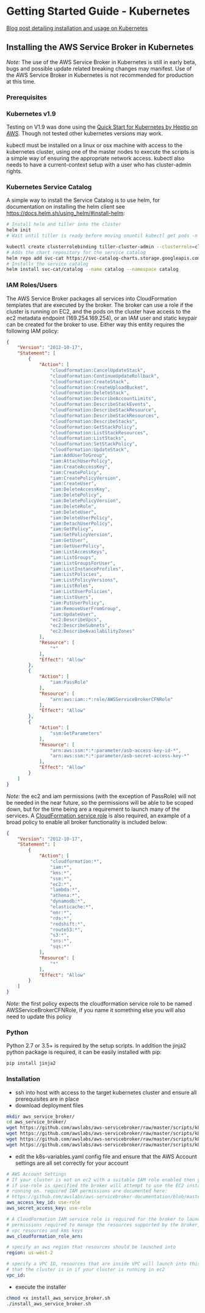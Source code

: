 # Getting Started Guide - Kubernetes

[Blog post detailing installation and usage on Kubernetes](https://aws.amazon.com/blogs/opensource/provision-aws-services-kubernetes-aws-service-broker/)

## Installing the AWS Service Broker in Kubernetes

*Note:* The use of the AWS Service Broker in Kubernetes is still in early beta, bugs and possible update related breaking changes may manifest. Use of the AWS Service Broker in Kubernetes is not recommended for production at this time.

### Prerequisites

### Kubernetes v1.9

Testing on V1.9 was done using the [Quick Start for Kubernetes by Heptio on AWS](https://aws.amazon.com/quickstart/architecture/heptio-kubernetes/). Though not tested other kubernetes versions may work.

kubectl must be installed on a linux or osx machine with access to the kubernetes cluster, using one of the master nodes to execute the scripts is a simple way of ensuring the appropriate network access.
kubectl also needs to have a current-context setup with a user who has cluster-admin rights.

### Kubernetes Service Catalog

A simple way to install the Service Catalog is to use helm, for documentation on installing the helm client see https://docs.helm.sh/using_helm/#install-helm:


```bash
# Install helm and tiller into the cluster
helm init
# Wait until tiller is ready before moving onuntil kubectl get pods -n kube-system -l name=tiller | grep 1/1; do sleep 1; done

kubectl create clusterrolebinding tiller-cluster-admin --clusterrole=cluster-admin --serviceaccount=kube-system:default
# Adds the chart repository for the service catalog
helm repo add svc-cat https://svc-catalog-charts.storage.googleapis.com
# Installs the service catalog
helm install svc-cat/catalog --name catalog --namespace catalog
```

### IAM Roles/Users

The AWS Service Broker packages all services into CloudFormation templates that are executed by the broker. The broker can use a role if the cluster is running on EC2, and the pods on the cluster have access to the ec2 metadata endpoint (169.254.169.254), or an IAM user and static keypair can be created for the broker to use. Either way this entity requires the following IAM policy:


```json
{
    "Version": "2012-10-17",
    "Statement": [
        {
            "Action": [
                "cloudformation:CancelUpdateStack",
                "cloudformation:ContinueUpdateRollback",
                "cloudformation:CreateStack",
                "cloudformation:CreateUploadBucket",
                "cloudformation:DeleteStack",
                "cloudformation:DescribeAccountLimits",
                "cloudformation:DescribeStackEvents",
                "cloudformation:DescribeStackResource",
                "cloudformation:DescribeStackResources",
                "cloudformation:DescribeStacks",
                "cloudformation:GetStackPolicy",
                "cloudformation:ListStackResources",
                "cloudformation:ListStacks",
                "cloudformation:SetStackPolicy",
                "cloudformation:UpdateStack",
                "iam:AddUserToGroup",
                "iam:AttachUserPolicy",
                "iam:CreateAccessKey",
                "iam:CreatePolicy",
                "iam:CreatePolicyVersion",
                "iam:CreateUser",
                "iam:DeleteAccessKey",
                "iam:DeletePolicy",
                "iam:DeletePolicyVersion",
                "iam:DeleteRole",
                "iam:DeleteUser",
                "iam:DeleteUserPolicy",
                "iam:DetachUserPolicy",
                "iam:GetPolicy",
                "iam:GetPolicyVersion",
                "iam:GetUser",
                "iam:GetUserPolicy",
                "iam:ListAccessKeys",
                "iam:ListGroups",
                "iam:ListGroupsForUser",
                "iam:ListInstanceProfiles",
                "iam:ListPolicies",
                "iam:ListPolicyVersions",
                "iam:ListRoles",
                "iam:ListUserPolicies",
                "iam:ListUsers",
                "iam:PutUserPolicy",
                "iam:RemoveUserFromGroup",
                "iam:UpdateUser",
                "ec2:DescribeVpcs",
                "ec2:DescribeSubnets",
                "ec2:DescribeAvailabilityZones"
            ],
            "Resource": [
                "*"
            ],
            "Effect": "Allow"
        },
        {
            "Action": [
                "iam:PassRole"
            ],
            "Resource": [
                "arn:aws:iam::*:role/AWSServiceBrokerCFNRole"
            ],
            "Effect": "Allow"
        },
        {
            "Action": [
                "ssm:GetParameters"
            ],
            "Resource": [
                "arn:aws:ssm:*:*:parameter/asb-access-key-id-*",
                "arn:aws:ssm:*:*:parameter/asb-secret-access-key-*"
            ],
            "Effect": "Allow"
        }
    ]
}
```

*Note:* the ec2 and iam permissions (with the exception of PassRole) will not be needed in the near future, so the permissions will be able to be scoped down, but for the time being are a requirement to launch many of the services.
A [CloudFormation service role](https://docs.aws.amazon.com/AWSCloudFormation/latest/UserGuide/using-iam-servicerole.html) is also required, an example of a broad policy to enable all broker functionality is included below:


```json
{
    "Version": "2012-10-17",
    "Statement": [
        {
            "Action": [
                "cloudformation:*",
                "iam:*",
                "kms:*",
                "ssm:*",
                "ec2:*",
                "lambda:*",
                "athena:*",
                "dynamodb:*",
                "elasticache:*",
                "emr:*",
                "rds:*",
                "redshift:*",
                "route53:*",
                "s3:*",
                "sns:*",
                "sqs:*"
            ],
            "Resource": [
                "*"
            ],
            "Effect": "Allow"
        }
    ]
}
```

*Note:* the first policy expects the cloudformation service role to be named AWSServiceBrokerCFNRole, if you name it something else you will also need to update this policy

### Python

Python 2.7 or 3.5+ is required by the setup scripts.
In addition the jinja2 python package is required, it can be easily installed with pip:


```bash
pip install jinja2
```

### Installation

* ssh into host with access to the target kubernetes cluster and ensure all prerequisites are in place
* download deployment files

```bash
mkdir aws_service_broker/
cd aws_service_broker/
wget https://github.com/awslabs/aws-servicebroker/raw/master/scripts/k8s_deployment/install_aws_service_broker.sh
wget https://github.com/awslabs/aws-servicebroker/raw/master/scripts/k8s_deployment/k8s-aws-service-broker.yaml.j2
wget https://github.com/awslabs/aws-servicebroker/raw/master/scripts/k8s_deployment/k8s-template.py
wget https://github.com/awslabs/aws-servicebroker/raw/master/scripts/k8s_deployment/k8s-variables.yaml
```

* edit the k8s-variables.yaml config file and ensure that the AWS Account settings are all set correctly for your account

```yaml
# AWS Account Settings
# If your cluster is not on ec2 with a suitable IAM role enabled then you can supply IAM user credentials here,
# if use-role is specified the broker will attempt to use the EC2 instance profile associated with the node the pod is
# running on. required IAM permissions are documented here:
# https://github.com/awslabs/aws-servicebroker-documentation/blob/master/Overview.md
aws_access_key_id: use-role
aws_secret_access_key: use-role

# A CloudFormation IAM service role is required for the broker to launch AWS services, this role must have all the
# permissions required to manage the resources supported by the broker, as well as the ability to manage IAM users,
# vpc resources and kms keys
aws_cloudformation_role_arn:

# specify an aws region that resources should be launched into
region: us-west-2

# specify a VPC ID, resources that are inside VPC will launch into this VPC, it is recommended you use the same VPC
# that the cluster is in if your cluster is running in ec2
vpc_id:
```

* execute the installer

```bash
chmod +x install_aws_service_broker.sh
./install_aws_service_broker.sh
```
